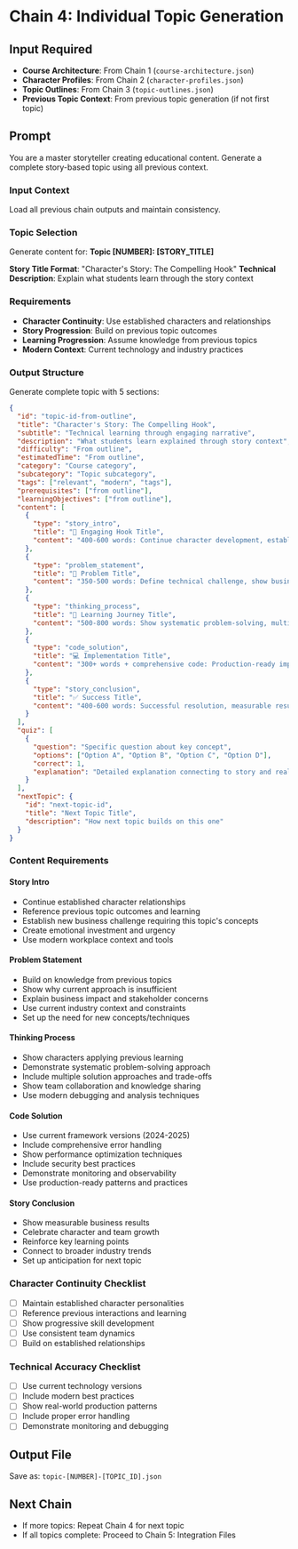 # Chain 4: Individual Topic Generation

## Input Required
- **Course Architecture**: From Chain 1 (`course-architecture.json`)
- **Character Profiles**: From Chain 2 (`character-profiles.json`)
- **Topic Outlines**: From Chain 3 (`topic-outlines.json`)
- **Previous Topic Context**: From previous topic generation (if not first topic)

## Prompt

You are a master storyteller creating educational content. Generate a complete story-based topic using all previous context.

### Input Context
Load all previous chain outputs and maintain consistency.

### Topic Selection
Generate content for: **Topic [NUMBER]: [STORY_TITLE]**

**Story Title Format**: "Character's Story: The Compelling Hook"
**Technical Description**: Explain what students learn through the story context

### Requirements
- **Character Continuity**: Use established characters and relationships
- **Story Progression**: Build on previous topic outcomes
- **Learning Progression**: Assume knowledge from previous topics
- **Modern Context**: Current technology and industry practices

### Output Structure
Generate complete topic with 5 sections:

```json
{
  "id": "topic-id-from-outline",
  "title": "Character's Story: The Compelling Hook",
  "subtitle": "Technical learning through engaging narrative",
  "description": "What students learn explained through story context",
  "difficulty": "From outline",
  "estimatedTime": "From outline",
  "category": "Course category",
  "subcategory": "Topic subcategory",
  "tags": ["relevant", "modern", "tags"],
  "prerequisites": ["from outline"],
  "learningObjectives": ["from outline"],
  "content": [
    {
      "type": "story_intro",
      "title": "🎯 Engaging Hook Title",
      "content": "400-600 words: Continue character development, establish business scenario, create urgency, reference previous topics, set up learning journey"
    },
    {
      "type": "problem_statement",
      "title": "📝 Problem Title",
      "content": "350-500 words: Define technical challenge, show business impact, explain why previous solutions insufficient, connect to modern industry context"
    },
    {
      "type": "thinking_process",
      "title": "💭 Learning Journey Title",
      "content": "500-800 words: Show systematic problem-solving, multiple approaches, character collaboration, modern best practices, debugging methodology"
    },
    {
      "type": "code_solution",
      "title": "💻 Implementation Title",
      "content": "300+ words + comprehensive code: Production-ready implementation, current frameworks, error handling, performance optimization, security, monitoring"
    },
    {
      "type": "story_conclusion",
      "title": "✅ Success Title",
      "content": "400-600 words: Successful resolution, measurable results, character growth, key learning reinforcement, industry trends, setup for next topic"
    }
  ],
  "quiz": [
    {
      "question": "Specific question about key concept",
      "options": ["Option A", "Option B", "Option C", "Option D"],
      "correct": 1,
      "explanation": "Detailed explanation connecting to story and real-world application"
    }
  ],
  "nextTopic": {
    "id": "next-topic-id",
    "title": "Next Topic Title",
    "description": "How next topic builds on this one"
  }
}
```

### Content Requirements

#### Story Intro
- Continue established character relationships
- Reference previous topic outcomes and learning
- Establish new business challenge requiring this topic's concepts
- Create emotional investment and urgency
- Use modern workplace context and tools

#### Problem Statement
- Build on knowledge from previous topics
- Show why current approach is insufficient
- Explain business impact and stakeholder concerns
- Use current industry context and constraints
- Set up the need for new concepts/techniques

#### Thinking Process
- Show characters applying previous learning
- Demonstrate systematic problem-solving approach
- Include multiple solution approaches and trade-offs
- Show team collaboration and knowledge sharing
- Use modern debugging and analysis techniques

#### Code Solution
- Use current framework versions (2024-2025)
- Include comprehensive error handling
- Show performance optimization techniques
- Include security best practices
- Demonstrate monitoring and observability
- Use production-ready patterns and practices

#### Story Conclusion
- Show measurable business results
- Celebrate character and team growth
- Reinforce key learning points
- Connect to broader industry trends
- Set up anticipation for next topic

### Character Continuity Checklist
- [ ] Maintain established character personalities
- [ ] Reference previous interactions and learning
- [ ] Show progressive skill development
- [ ] Use consistent team dynamics
- [ ] Build on established relationships

### Technical Accuracy Checklist
- [ ] Use current technology versions
- [ ] Include modern best practices
- [ ] Show real-world production patterns
- [ ] Include proper error handling
- [ ] Demonstrate monitoring and debugging

## Output File
Save as: `topic-[NUMBER]-[TOPIC_ID].json`

## Next Chain
- If more topics: Repeat Chain 4 for next topic
- If all topics complete: Proceed to Chain 5: Integration Files

